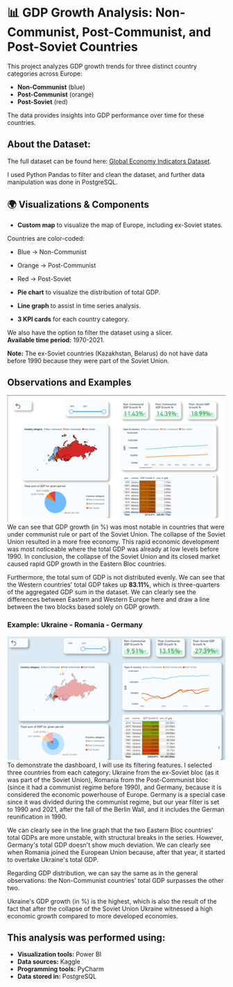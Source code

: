# 📊 GDP Growth Analysis: Non-Communist, Post-Communist, and Post-Soviet Countries

This project analyzes GDP growth trends for three distinct country categories across Europe:

- **Non-Communist** (blue)  
- **Post-Communist** (orange)  
- **Post-Soviet** (red)

The data provides insights into GDP performance over time for these countries.

## About the Dataset:
The full dataset can be found here: [Global Economy Indicators Dataset](https://www.kaggle.com/datasets/prasad22/global-economy-indicators).

I used Python Pandas to filter and clean the dataset, and further data manipulation was done in PostgreSQL.

## 🌍 Visualizations & Components

- **Custom map** to visualize the map of Europe, including ex-Soviet states.

Countries are color-coded:  
- Blue → Non-Communist  
- Orange → Post-Communist  
- Red → Post-Soviet  

- **Pie chart** to visualize the distribution of total GDP.  
- **Line graph** to assist in time series analysis.  
- **3 KPI cards** for each country category.

We also have the option to filter the dataset using a slicer.  
**Available time period:** 1970-2021.

**Note:** The ex-Soviet countries (Kazakhstan, Belarus) do not have data before 1990 because they were part of the Soviet Union.

## Observations and Examples
![Model](https://github.com/tibr39/gdpgrowth/blob/main/dashboardpic.png)
We can see that GDP growth (in %) was most notable in countries that were under communist rule or part of the Soviet Union. The collapse of the Soviet Union resulted in a more free economy. This rapid economic development was most noticeable where the total GDP was already at low levels before 1990. In conclusion, the collapse of the Soviet Union and its closed market caused rapid GDP growth in the Eastern Bloc countries.

Furthermore, the total sum of GDP is not distributed evenly. We can see that the Western countries' total GDP takes up **83.11%**, which is three-quarters of the aggregated GDP sum in the dataset. We can clearly see the differences between Eastern and Western Europe here and draw a line between the two blocks based solely on GDP growth.

### Example: Ukraine - Romania - Germany
![Model](https://github.com/tibr39/gdpgrowth/blob/main/ukraine_romania_germanu_ex.png)
To demonstrate the dashboard, I will use its filtering features. I selected three countries from each category: Ukraine from the ex-Soviet bloc (as it was part of the Soviet Union), Romania from the Post-Communist bloc (since it had a communist regime before 1990), and Germany, because it is considered the economic powerhouse of Europe. Germany is a special case since it was divided during the communist regime, but our year filter is set to 1990 and 2021, after the fall of the Berlin Wall, and it includes the German reunification in 1990.

We can clearly see in the line graph that the two Eastern Bloc countries' total GDPs are more unstable, with structural breaks in the series. However, Germany's total GDP doesn't show much deviation. We can clearly see when Romania joined the European Union because, after that year, it started to overtake Ukraine's total GDP.

Regarding GDP distribution, we can say the same as in the general observations: the Non-Communist countries' total GDP surpasses the other two.

Ukraine's GDP growth (in %) is the highest, which is also the result of the fact that after the collapse of the Soviet Union Ukraine witnessed a high economic growth compared to more developed economies.


## This analysis was performed using:

- **Visualization tools:** Power BI  
- **Data sources:** Kaggle  
- **Programming tools:** PyCharm  
- **Data stored in:** PostgreSQL  

